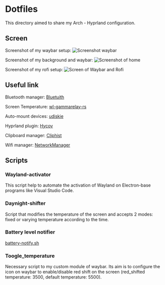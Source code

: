 # Dotfiles

This directory aimed to share my Arch - Hyprland configuration.

## Screen

Screenshot of my waybar setup:
![Screenshot waybar](Screen/waybar.png)

Screenshot of my background and waybar:
![Screenshot of home](Screen/desktop.png)

Screenshot of my rofi setup:
![Screen of Waybar and Rofi](Screen/rofi.png)

## Useful link

Bluetooth manager:
[Bluetuith](https://github.com/darkhz/bluetuith)

Screen Temperature:
[wl-gammarelay-rs](https://github.com/MaxVerevkin/wl-gammarelay-rs)

Auto-mount devices:
[udiskie](https://github.com/coldfix/udiskie)

Hyprland plugin:
[Hycov](https://github.com/DreamMaoMao/hycov)

Clipboard manager:
[Cliphist](https://github.com/sentriz/cliphist)

Wifi manager:
[NetworkManager](https://github.com/Blazzzeee/network_manager_ui/tree/master)

## Scripts

### Wayland-activator

This script help to automate the activation of Wayland on Electron-base programs like Visual Studio Code.

### Daynight-shifter

Script that modifies the temperature of the screen and accepts 2 modes: fixed or varying temperature according to the time.

### Battery level notifier

[battery-notify.sh](https://github.com/cybergaz/scripts/blob/main/hyprland/battery_notify.sh)

### Toogle_temperature

Necessary script to my custom module of waybar. Its aim is to configure the icon on waybar to enable/disable red shift on the screen (red_shifted temperature: 3500, default temperature: 5500).
